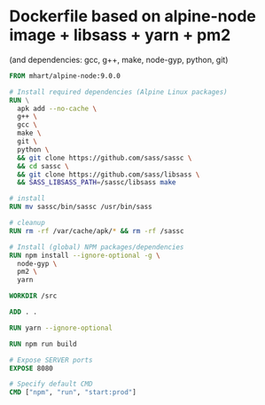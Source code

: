 # Dockerfile based on alpine-node image + libsass + yarn + pm2
(and dependencies: gcc, g++, make, node-gyp, python, git)

```dockerfile
FROM mhart/alpine-node:9.0.0

# Install required dependencies (Alpine Linux packages)
RUN \
  apk add --no-cache \
  g++ \
  gcc \
  make \
  git \
  python \
  && git clone https://github.com/sass/sassc \
  && cd sassc \
  && git clone https://github.com/sass/libsass \
  && SASS_LIBSASS_PATH=/sassc/libsass make

# install
RUN mv sassc/bin/sassc /usr/bin/sass

# cleanup
RUN rm -rf /var/cache/apk/* && rm -rf /sassc

# Install (global) NPM packages/dependencies
RUN npm install --ignore-optional -g \
  node-gyp \
  pm2 \
  yarn

WORKDIR /src

ADD . .

RUN yarn --ignore-optional

RUN npm run build

# Expose SERVER ports
EXPOSE 8080

# Specify default CMD
CMD ["npm", "run", "start:prod"]
```
